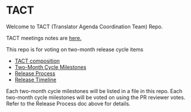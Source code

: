 # TACT
Welcome to TACT (Translator Agenda Coordination Team) Repo. 
<p> TACT meetings notes are <a href="https://docs.google.com/document/d/1n2FMI7TAT8mZZsKEE1A8gQ8kk8f4a7fAbuMdpH1C2Uw/edit#heading=h.c625hwsj7mhn">here.</a></p>  
<p>This repo is for voting on two-month release cycle items</p>
<ul><li><a href="https://docs.google.com/document/d/1QW-CCevb6HShHA8sO18Uc2ED_UprDAaelbR18qrxGJI/edit?usp=sharing">TACT composition</a></li> 
<li><a href="https://docs.google.com/spreadsheets/d/1GfNrmpr27223KZd0YvMAuWQSSWB3_SFN5HBgQxwPkHw/edit#gid=0">Two-Month Cycle Milestones</a></li>
<li><a href="https://docs.google.com/document/d/1h4_UKf4gwnOMFyAYPM7WajZ43NHgHZX93eHHK3pzMtU/edit?usp=sharing">Release Process</a></li>
<li><a href="https://docs.google.com/spreadsheets/d/1zU0I1upEZrdFavjHT9rRYofy7FaZp-MNGCoUkhYp5Ig/edit#gid=1709744959">Release Timeline</a></li></ul>
 <p>Each two-month cycle milestones will be listed in a file in this repo. Each two-month cycle milestones will be voted on using the PR reviewer votes. Refer to the Release Process doc above for details.</p>
